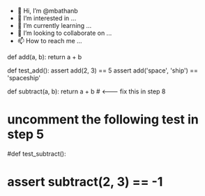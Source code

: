 - 👋 Hi, I’m @mbathanb
- 👀 I’m interested in ...
- 🌱 I’m currently learning ...
- 💞️ I’m looking to collaborate on ...
- 📫 How to reach me ...

<!---
mbathanb/mbathanb is a ✨ special ✨ repository because its `README.md` (this file) appears on your GitHub profile.
You can click the Preview link to take a look at your changes.
--->

def add(a, b):
    return a + b


def test_add():
    assert add(2, 3) == 5
    assert add('space', 'ship') == 'spaceship'


def subtract(a, b):
    return a + b  # <--- fix this in step 8


# uncomment the following test in step 5
#def test_subtract():
#    assert subtract(2, 3) == -1
